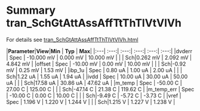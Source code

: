 # Summary tran_SchGtAttAssAffTtThTlVtVlVh

For details see <a href='tran_SchGtAttAssAffTtThTlVtVlVh.html'>tran_SchGtAttAssAffTtThTlVtVlVh.html</a>

|**Parameter**|**View**|**Min** | **Typ** | **Max**|
|:---| :---:| :---:| :---:| :---:| :---:|
|dvderr | Spec | -10.000 mV | 0.000 mV | 10.000 mV |
| | Sch|0.262 mV | 2.092 mV | 4.842 mV |
|offset | Spec | -10.00 mV | 0.00 mV | 10.00 mV |
| | Sch|-0.92 mV | 0.25 mV | 1.53 mV |
|ibp_1u | Spec | 0.80 uA | 1.00 uA | 2.00 uA |
| | Sch|1.22 uA | 1.55 uA | 1.94 uA |
|ivdd | Spec | 10.00 uA | 30.00 uA | 50.00 uA |
| | Sch|17.58 uA | 30.86 uA | 47.62 uA |
|m_temp | Spec | -50.00 C | 27.00 C | 125.00 C |
| | Sch|-47.14 C | 21.38 C | 119.62 C |
|m_temp_err | Spec | -10.00 C | 0.00 C | 10.00 C |
| | Sch|-9.49 C | -5.72 C | -3.73 C |
|vref | Spec | 1.196 V | 1.220 V | 1.244 V |
| | Sch|1.215 V | 1.227 V | 1.238 V |
